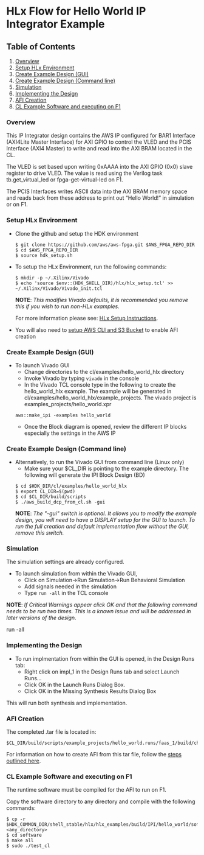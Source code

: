 # HLx Flow for Hello World IP Integrator Example

## Table of Contents

1. [Overview](#overview)
2. [Setup HLx Environment](#env)
3. [Create Example Design (GUI)](#createbdgui)
4. [Create Example Design (Command line)](#createbd)
5. [Simulation](#sim)
6. [Implementing the Design](#impl)
7. [AFI Creation](#aficreation)
8. [CL Example Software and executing on F1](#swf1)

<a name="overview"></a>
### Overview

This IP Integrator design contains the AWS IP configured for BAR1 Interface (AXI4Lite Master Interface) for AXI GPIO to control the VLED and the PCIS Interface (AXI4 Master) to write and read into the AXI BRAM located in the CL.

The VLED is set based upon writing 0xAAAA into the AXI GPIO (0x0) slave register to drive VLED. The value is read using the Verilog task tb.get_virtual_led or fpga-get-virtual-led on F1.

The PCIS Interfaces writes ASCII data into the AXI BRAM memory space and reads back from these address to print out “Hello World!” in simulation or on F1.

<a name="env"></a>
### Setup HLx Environment

* Clone the github and setup the HDK environment
   ```
   $ git clone https://github.com/aws/aws-fpga.git $AWS_FPGA_REPO_DIR
   $ cd $AWS_FPGA_REPO_DIR
   $ source hdk_setup.sh
   ```
* To setup the HLx Environment, run the following commands:
   ```
   $ mkdir -p ~/.Xilinx/Vivado
   $ echo 'source $env::(HDK_SHELL_DIR)/hlx/hlx_setup.tcl' >> ~/.Xilinx/Vivado/Vivado_init.tcl
   ```
   **NOTE**: *This modifies Vivado defaults, it is recommended you remove this if you wish to run non-HLx examples.* 
   
   For more information please see: [HLx Setup Instructions](../../../../hdk/docs/IPI_GUI_Vivado_Setup.md).

* You will also need to [setup AWS CLI and S3 Bucket](../../../../SDAccel/docs/Setup_AWS_CLI_and_S3_Bucket.md) to enable AFI creation

<a name="createbdgui"></a>
### Create Example Design (GUI)

* To launch Vivado GUI
   * Change directories to the cl/examples/hello_world_hlx directory
   * Invoke Vivado by typing `vivado` in the console
   * In the Vivado TCL console type in the following to create the hello_world_hlx example. The example will be generated in cl/examples/hello_world_hlx/example_projects. The vivado project is examples_projects/hello_world.xpr
   ```
   aws::make_ipi -examples hello_world
   ```
   * Once the Block diagram is opened, review the different IP blocks especially the settings in the AWS IP

<a name="createbd"></a>
### Create Example Design (Command line)

* Alternatively, to run the Vivado GUI from command line (Linux only)
   * Make sure your $CL_DIR is pointing to the example directory. The following will generate the IPI Block Design (BD)
   ```
   $ cd $HDK_DIR/cl/examples/hello_world_hlx
   $ export CL_DIR=$(pwd)
   $ cd $CL_DIR/build/scripts
   $ ./aws_build_dcp_from_cl.sh -gui
   ```    
   **NOTE**: *The "-gui" switch is optional. It allows you to modify the example design, you will need to have a DISPLAY setup for the GUI to launch. To run the full creation and default implementation flow without the GUI, remove this switch.*

<a name="sim"></a>
### Simulation

The simulation settings are already configured.

* To launch simulation from within the Vivado GUI, 
   * Click on Simulation->Run Simulation->Run Behavioral Simulation
   * Add signals needed in the simulation
   * Type `run -all` in the TCL console

**NOTE**: *If Critical Warnings appear click OK and that the following command needs to be run two times. This is a known issue and will be addressed in later versions of the design.*

run -all

<a name="impl"></a>
### Implementing the Design

* To run implmentation from within the GUI is opened, in the Design Runs tab:
   * Right click on impl\_1 in the Design Runs tab and select Launch Runs…
   * Click OK in the Launch Runs Dialog Box.
   * Click OK in the Missing Synthesis Results Dialog Box

This will run both synthesis and implementation.

<a name="aficreation"></a>
### AFI Creation

The completed .tar file is located in: 
```
$CL_DIR/build/scripts/example_projects/hello_world.runs/faas_1/build/checkpoints/to_aws/<timestamp>.Developer_CL.tar
```
For information on how to create AFI from this tar file, follow the [steps outlined here](../../../README.md#step3).

<a name="swf1"></a>
### CL Example Software and executing on F1

The runtime software must be compiled for the AFI to run on F1.

Copy the software directory to any directory and compile with the following commands:
```
$ cp -r $HDK_COMMON_DIR/shell_stable/hlx/hlx_examples/build/IPI/hello_world/software <any_directory>
$ cd software
$ make all
$ sudo ./test_cl
```
